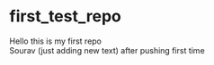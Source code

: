 # first_test_repo
Hello this is my first repo
<br>
Sourav (just adding new text)
after pushing first time